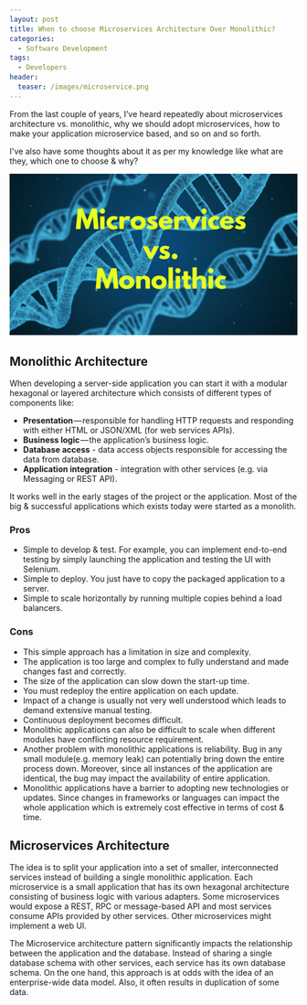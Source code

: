 ```yaml
---
layout: post
title: When to choose Microservices Architecture Over Monolithic?
categories:
  - Software Development
tags:
  - Developers
header:
  teaser: /images/microservice.png
---
```


From the last couple of years, I’ve heard repeatedly about microservices architecture vs. monolithic, why we should adopt microservices, how to make your application microservice based, and so on and so forth.

I've also have some thoughts about it as per my knowledge like what are they, which one to choose & why?

![Docker containers](/images/microservice.png)

## Monolithic Architecture

When developing a server-side application you can start it with a modular hexagonal or layered architecture which consists of different types of components like:

- **Presentation** — responsible for handling HTTP requests and responding with either HTML or JSON/XML (for web services APIs).
- **Business logic** — the application’s business logic.
- **Database access** - data access objects responsible for accessing the data from database.
- **Application integration** - integration with other services (e.g. via Messaging or REST API).

It works well in the early stages of the project or the application. Most of the big & successful applications which exists today were started as a monolith.

### Pros

- Simple to develop & test. For example, you can implement end-to-end testing by simply launching the application and testing the UI with Selenium.
- Simple to deploy. You just have to copy the packaged application to a server.
- Simple to scale horizontally by running multiple copies behind a load balancers.

### Cons

- This simple approach has a limitation in size and complexity.
- The application is too large and complex to fully understand and made changes fast and correctly.
- The size of the application can slow down the start-up time.
- You must redeploy the entire application on each update.
- Impact of a change is usually not very well understood which leads to demand extensive manual testing.
- Continuous deployment becomes difficult.
- Monolithic applications can also be difficult to scale when different modules have conflicting resource requirement.
- Another problem with monolithic applications is reliability. Bug in any small module(e.g. memory leak) can potentially bring down the entire process down. Moreover, since all instances of the application are identical, the bug may impact the availability of entire application.
- Monolithic applications have a barrier to adopting new technologies or updates. Since changes in frameworks or languages can impact the whole application which is extremely cost effective in terms of cost & time.

## Microservices Architecture

The idea is to split your application into a set of smaller, interconnected services instead of building a single monolithic application. Each microservice is a small application that has its own hexagonal architecture consisting of business logic with various adapters. Some microservices would expose a REST, RPC or message-based API and most services consume APIs provided by other services. Other microservices might implement a web UI.

The Microservice architecture pattern significantly impacts the relationship between the application and the database. Instead of sharing a single database schema with other services, each service has its own database schema. On the one hand, this approach is at odds with the idea of an enterprise-wide data model. Also, it often results in duplication of some data.